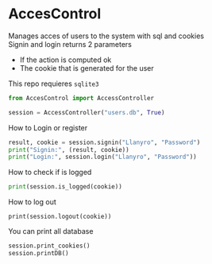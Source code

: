 # AccesControl
Manages acces of users to the system with sql and cookies<br>
Signin and login returns 2 parameters<br>
- If the action is computed ok
- The cookie that is generated for the user

This repo requieres ``` sqlite3 ```

```python
from AccesControl import AccessController

session = AccessController("users.db", True)
```
How to Login or register
```python
result, cookie = session.signin("Llanyro", "Password")
print("Signin:", (result, cookie))
print("Login:", session.login("Llanyro", "Password"))
```
How to check if is logged
```python
print(session.is_logged(cookie))
```
How to log out
```pyhton
print(session.logout(cookie))
```
You can print all database
```python
session.print_cookies()
session.printDB()
```